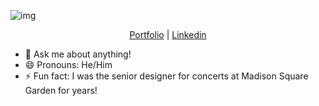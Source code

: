 ![img](https://i.imgur.com/1jZhRap.png)
<p align="center">
  <a href="https://bchin224.github.io/">Portfolio</a> |
  <a href="https://www.linkedin.com/in/brianpchin1/">Linkedin</a>
</p>

- 💬 Ask me about anything!
- 😄 Pronouns: He/Him
- ⚡ Fun fact: I was the senior designer for concerts at Madison Square Garden for years!

